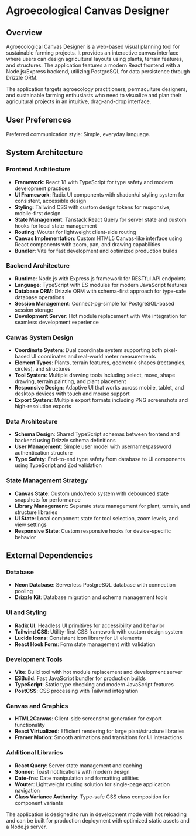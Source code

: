 # Agroecological Canvas Designer

## Overview

Agroecological Canvas Designer is a web-based visual planning tool for sustainable farming projects. It provides an interactive canvas interface where users can design agricultural layouts using plants, terrain features, and structures. The application features a modern React frontend with a Node.js/Express backend, utilizing PostgreSQL for data persistence through Drizzle ORM.

The application targets agroecology practitioners, permaculture designers, and sustainable farming enthusiasts who need to visualize and plan their agricultural projects in an intuitive, drag-and-drop interface.

## User Preferences

Preferred communication style: Simple, everyday language.

## System Architecture

### Frontend Architecture
- **Framework**: React 18 with TypeScript for type safety and modern development practices
- **UI Framework**: Radix UI components with shadcn/ui styling system for consistent, accessible design
- **Styling**: Tailwind CSS with custom design tokens for responsive, mobile-first design
- **State Management**: Tanstack React Query for server state and custom hooks for local state management
- **Routing**: Wouter for lightweight client-side routing
- **Canvas Implementation**: Custom HTML5 Canvas-like interface using React components with zoom, pan, and drawing capabilities
- **Bundler**: Vite for fast development and optimized production builds

### Backend Architecture
- **Runtime**: Node.js with Express.js framework for RESTful API endpoints
- **Language**: TypeScript with ES modules for modern JavaScript features
- **Database ORM**: Drizzle ORM with schema-first approach for type-safe database operations
- **Session Management**: Connect-pg-simple for PostgreSQL-based session storage
- **Development Server**: Hot module replacement with Vite integration for seamless development experience

### Canvas System Design
- **Coordinate System**: Dual coordinate system supporting both pixel-based UI coordinates and real-world meter measurements
- **Element Types**: Plants, terrain features, geometric shapes (rectangles, circles), and structures
- **Tool System**: Multiple drawing tools including select, move, shape drawing, terrain painting, and plant placement
- **Responsive Design**: Adaptive UI that works across mobile, tablet, and desktop devices with touch and mouse support
- **Export System**: Multiple export formats including PNG screenshots and high-resolution exports

### Data Architecture
- **Schema Design**: Shared TypeScript schemas between frontend and backend using Drizzle schema definitions
- **User Management**: Simple user model with username/password authentication structure
- **Type Safety**: End-to-end type safety from database to UI components using TypeScript and Zod validation

### State Management Strategy
- **Canvas State**: Custom undo/redo system with debounced state snapshots for performance
- **Library Management**: Separate state management for plant, terrain, and structure libraries
- **UI State**: Local component state for tool selection, zoom levels, and view settings
- **Responsive State**: Custom responsive hooks for device-specific behavior

## External Dependencies

### Database
- **Neon Database**: Serverless PostgreSQL database with connection pooling
- **Drizzle Kit**: Database migration and schema management tools

### UI and Styling
- **Radix UI**: Headless UI primitives for accessibility and behavior
- **Tailwind CSS**: Utility-first CSS framework with custom design system
- **Lucide Icons**: Consistent icon library for UI elements
- **React Hook Form**: Form state management with validation

### Development Tools
- **Vite**: Build tool with hot module replacement and development server
- **ESBuild**: Fast JavaScript bundler for production builds
- **TypeScript**: Static type checking and modern JavaScript features
- **PostCSS**: CSS processing with Tailwind integration

### Canvas and Graphics
- **HTML2Canvas**: Client-side screenshot generation for export functionality
- **React Virtualized**: Efficient rendering for large plant/structure libraries
- **Framer Motion**: Smooth animations and transitions for UI interactions

### Additional Libraries
- **React Query**: Server state management and caching
- **Sonner**: Toast notifications with modern design
- **Date-fns**: Date manipulation and formatting utilities
- **Wouter**: Lightweight routing solution for single-page application navigation
- **Class Variance Authority**: Type-safe CSS class composition for component variants

The application is designed to run in development mode with hot reloading and can be built for production deployment with optimized static assets and a Node.js server.